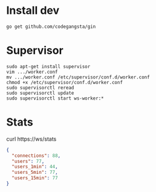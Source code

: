 # Install dev
```
go get github.com/codegangsta/gin
```

# Supervisor
```
sudo apt-get install supervisor
vim .../worker.conf
mv .../worker.conf /etc/supervisor/conf.d/worker.conf
chmod +x /etc/supervisor/conf.d/worker.conf
sudo supervisorctl reread
sudo supervisorctl update
sudo supervisorctl start ws-worker:*
```

# Stats
curl https://ws/stats
```json
{
  "connections": 88,
  "users": 77,
  "users_1min": 44,
  "users_5min": 77,
  "users_15min": 77
}
```